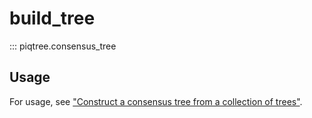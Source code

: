 # build_tree

::: piqtree.consensus_tree

## Usage

For usage, see ["Construct a consensus tree from a collection of trees"](../../quickstart/construct_consensus_tree.md).
